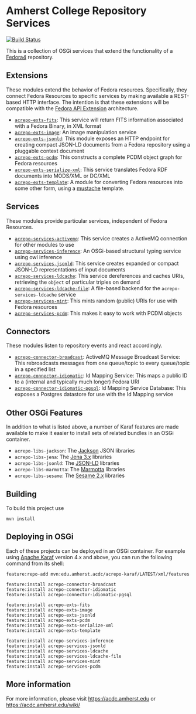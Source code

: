 Amherst College Repository Services
===================================

[![Build Status](https://travis-ci.org/acoburn/repository-extension-services.png?branch=master)](https://travis-ci.org/acoburn/repository-extension-services)

This is a collection of OSGi services that extend the functionality of a [Fedora4](https://wiki.duraspace.org/display/FF/Fedora+Repository+Home) repository.

Extensions
----------

These modules extend the behavior of Fedora resources. Specifically, they connect Fedora Resources to specific services
by making available a REST-based HTTP interface. The intention is that these extensions will be compatible with the
[Fedora API Extension](https://wiki.duraspace.org/display/FF/Design+-+API+Extension+Architecture) architecture.

* [`acrepo-exts-fits`](acrepo-exts-fits): This service will return FITS information associated with a Fedora Binary, in XML format
* [`acrepo-exts-image`](acrepo-exts-image): An image manipulation service
* [`acrepo-exts-jsonld`](acrepo-exts-jsonld): This module exposes an HTTP endpoint for creating compact JSON-LD documents from a Fedora repository using a pluggable context document
* [`acrepo-exts-pcdm`](acrepo-exts-pcdm): This constructs a complete PCDM object graph for Fedora resources
* [`acrepo-exts-serialize-xml`](acrepo-exts-serialize-xml): This service translates Fedora RDF documents into MODS/XML or DC/XML
* [`acrepo-exts-template`](acrepo-exts-template): A module for converting Fedora resources into some other form, using a [mustache](https://mustache.github.io/) template.

Services
--------

These modules provide particular services, independent of Fedora Resources.

* [`acrepo-services-activemq`](acrepo-services-activemq): This service creates a ActiveMQ connection for other modules to use
* [`acrepo-services-inference`](acrepo-services-inference): An OSGi-based structural typing service using owl inference
* [`acrepo-services-jsonld`](acrepo-services-jsonld): This service creates expanded or compact JSON-LD representations of input documents
* [`acrepo-services-ldcache`](acrepo-services-ldcache): This service dereferences and caches URIs, retrieving the `object` of particular triples on demand
* [`acrepo-services-ldcache-file`](acrepo-services-ldcache-file): A file-based backend for the `acrepo-services-ldcache` service
* [`acrepo-services-mint`](acrepo-services-mint): This mints random (public) URIs for use with Fedora resources
* [`acrepo-services-pcdm`](acrepo-services-pcdm): This makes it easy to work with PCDM objects

Connectors
----------

These modules listen to repository events and react accordingly.

* [`acrepo-connector-broadcast`](acrepo-connector-broadcast): ActiveMQ Message Broadcast Service:  This rebroadcasts messages from one queue/topic to every queue/topic in a specified list
* [`acrepo-connector-idiomatic`](acrepo-connector-idiomatic): Id Mapping Service: This maps a public ID to a (internal and typically much longer) Fedora URI
* [`acrepo-connector-idiomatic-pgsql`](acrepo-connector-idiomatic-pgsql): Id Mapping Service Database: This exposes a Postgres datastore for use with the Id Mapping service

Other OSGi Features
-------------------

In addition to what is listed above, a number of Karaf features are made available to make it easier to install
sets of related bundles in an OSGi container.

* `acrepo-libs-jackson`: The [Jackson](http://wiki.fasterxml.com/JacksonHome) JSON libraries
* `acrepo-libs-jena`: The [Jena 3.x](http://jena.apache.org/) libraries
* `acrepo-libs-jsonld`: The [JSON-LD](https://github.com/jsonld-java/jsonld-java) libraries
* `acrepo-libs-marmotta`: The [Marmotta](http://marmotta.apache.org) libraries
* `acrepo-libs-sesame`: The [Sesame 2.x](http://rdf4j.org/) libraries

Building
--------

To build this project use

    mvn install

Deploying in OSGi
-----------------

Each of these projects can be deployed in an OSGi container. For example using
[Apache Karaf](http://karaf.apache.org) version 4.x and above, you can run the following
command from its shell:

    feature:repo-add mvn:edu.amherst.acdc/acrepo-karaf/LATEST/xml/features

    feature:install acrepo-connector-broadcast
    feature:install acrepo-connector-idiomatic
    feature:install acrepo-connector-idiomatic-pgsql

    feature:install acrepo-exts-fits
    feature:install acrepo-exts-image
    feature:install acrepo-exts-jsonld
    feature:install acrepo-exts-pcdm
    feature:install acrepo-exts-serialize-xml
    feature:install acrepo-exts-template

    feature:install acrepo-services-inference
    feature:install acrepo-services-jsonld
    feature:install acrepo-services-ldcache
    feature:install acrepo-services-ldcache-file
    feature:install acrepo-services-mint
    feature:install acrepo-services-pcdm

More information
----------------

For more information, please visit https://acdc.amherst.edu or https://acdc.amherst.edu/wiki/

